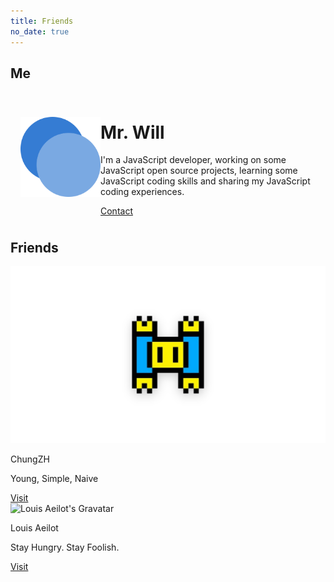 ```yaml
---
title: Friends
no_date: true
---
```


## Me

<div class="container">
    <div class="card" style="display: grid; grid-template-columns: minmax(128px, 10%) 1fr; padding: 8px 16px;">
        <img src="/favicon.png" alt="Mr. Will's blog's logo" style="height: 100%; object-fit: contain;">
        <div>
            <h1>Mr. Will</h1>
            <p>I'm a JavaScript developer, working on some JavaScript open source projects, learning some JavaScript coding skills and sharing my JavaScript coding experiences.</p>
            <div class="actions">
                <a class="action-button-primary" href="mailto:mr.will.com@outlook.com">Contact</a>
            </div>
        </div>
    </div>
</div>

## Friends

<div class="card-grid">
    <div class="card">
        <div class="cover-img">
            <img src="/img/000005.png" alt="ChungZH.cn's logo">
        </div>
        <div class="content">
            <p class="title">ChungZH</p>
            <p class="description">Young, Simple, Naive</p>
        </div>
        <div class="actions">
            <a class="action-button-primary" href="https://chungzh.cn/">Visit</a>
        </div>
    </div>
    <div class="card">
        <div class="cover-img">
            <img src="https://www.gravatar.com/avatar/943ddd840d258aac75c23d6c8d3f8ff8?s=320&d=mp" alt="Louis Aeilot's Gravatar">
        </div>
        <div class="content">
            <p class="title">Louis Aeilot</p>
            <p class="description">Stay Hungry. Stay Foolish.</p>
        </div>
        <div class="actions">
            <a class="action-button-primary" href="https://aeilot.github.io/">Visit</a>
        </div>
    </div>
</div>
